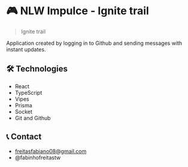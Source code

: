# 🎮 NLW Impulce - Ignite trail

> Ignite trail

Application created by logging in to Github and sending messages with instant updates.

## 🛠️ Technologies
- React
- TypeScript
- Vipes
- Prisma
- Socket
- Git and Github

## 📞 Contact
- freitasfabiano08@gmail.com
- @fabinhofreitastw
